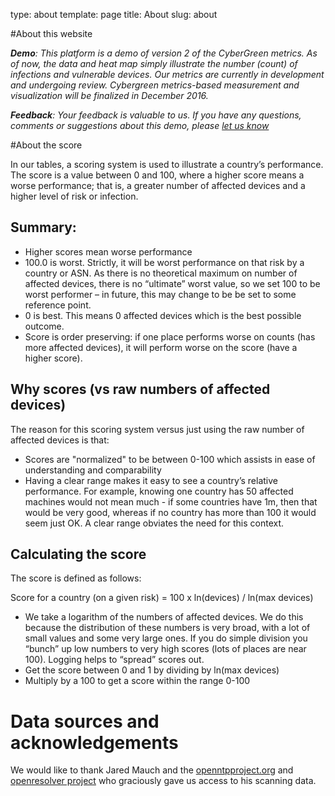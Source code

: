 type: about
template: page
title:  About
slug: about

#About this website 

_**Demo**: This platform is a demo of version 2 of the CyberGreen metrics. As of now, the data and heat map simply illustrate the number (count) of infections and vulnerable devices. Our metrics are currently in development and undergoing review. Cybergreen metrics-based measurement and visualization will be finalized in December 2016._

_**Feedback**: Your feedback is valuable to us. If you have any questions, comments or suggestions about this demo, please [let us know](https://www.cybergreen.net/contacti/)_

<a id="score"></a>
#About the score

In our tables, a scoring system is used to illustrate a country’s performance. The score is a value between 0 and 100, where a higher score means a worse performance; that is, a greater number of affected devices and a higher level of risk or infection.

## Summary:

* Higher scores mean worse performance
* 100.0 is worst. Strictly, it will be worst performance on that risk by a country or ASN. As there is no theoretical maximum on number of affected devices, there is no “ultimate” worst value, so we set 100 to be worst performer – in future, this may change to be be set to some reference point.
* 0 is best. This means 0 affected devices which is the best possible outcome.
* Score is order preserving: if one place performs worse on counts (has more affected devices), it will perform worse on the score (have a higher score).

## Why scores (vs raw numbers of affected devices)

The reason for this scoring system versus just using the raw number of affected devices is that:

* Scores are "normalized" to be between 0-100 which assists in ease of understanding and comparability
 * Having a clear range makes it easy to see a country’s relative performance. For example, knowing one country has 50 affected machines would not mean much - if some countries have 1m, then that would be very good, whereas if no country has more than 100 it would seem just OK. A clear range obviates the need for this context.

## Calculating the score

The score is defined as follows:

Score for a country (on a given risk) = 100 x ln(devices) / ln(max devices)

* We take a logarithm of the numbers of affected devices. We do this because the distribution of these numbers is very broad, with a lot of small values and some very large ones. If you do simple division you “bunch” up low numbers to very high scores (lots of places are near 100). Logging helps to “spread” scores out.
* Get the score between 0 and 1 by dividing by ln(max devices)
* Multiply by a 100 to get a score within the range 0-100

# Data sources and acknowledgements

We would like to thank Jared Mauch and the [openntpproject.org](http://openntpproject.org/) and [openresolver project](http://openresolverproject.org/) who graciously gave us access to his scanning data.


